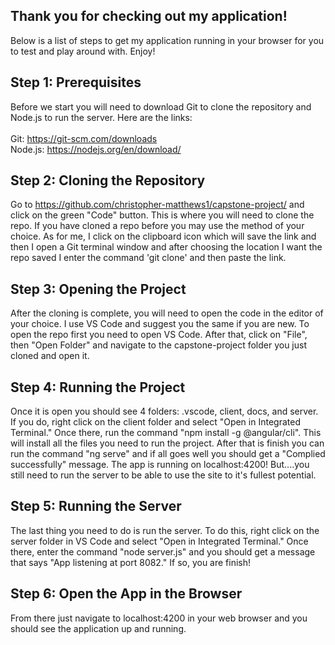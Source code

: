 ## Thank you for checking out my application! 

Below is a list of steps to get my application running in your browser for you to test and play around with. Enjoy!

## Step 1: Prerequisites

Before we start you will need to download Git to clone the repository and Node.js to run the server. Here are the links:<br><br>
Git: https://git-scm.com/downloads<br>
Node.js: https://nodejs.org/en/download/

## Step 2: Cloning the Repository

Go to https://github.com/christopher-matthews1/capstone-project/ and click on the green "Code" button. This is where you will need to clone the repo. If you have cloned a repo before you may use the method of your choice. As for me, I click on the clipboard icon which will save the link and then I open a Git terminal window and after choosing the location I want the repo saved I enter the command 'git clone' and then paste the link.

## Step 3: Opening the Project

After the cloning is complete, you will need to open the code in the editor of your choice. I use VS Code and suggest you the same if you are new. To open the repo first you need to open VS Code. After that, click on "File", then "Open Folder" and navigate to the capstone-project folder you just cloned and open it.

## Step 4: Running the Project

Once it is open you should see 4 folders: .vscode, client, docs, and server. If you do, right click on the client folder and select "Open in Integrated Terminal." Once there, run the command "npm install -g @angular/cli". This will install all the files you need to run the project. After that is finish you can run the command "ng serve" and if all goes well you should get a "Complied successfully" message. The app is running on localhost:4200! But....you still need to run the server to be able to use the site to it's fullest potential.

## Step 5: Running the Server

The last thing you need to do is run the server. To do this, right click on the server folder in VS Code and select "Open in Integrated Terminal." Once there, enter the command "node server.js" and you should get a message that says "App listening at port 8082." If so, you are finish!

## Step 6: Open the App in the Browser

From there just navigate to localhost:4200 in your web browser and you should see the application up and running.
